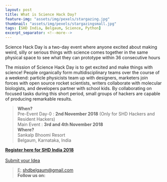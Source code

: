 ```yaml
---
layout: post
title: What is Science Hack Day?
feature-img: "assets/img/pexels/stargazing.jpg"
thumbnail: "assets/img/pexels/stargazingsmall.jpg"
tags: [SHD India, Belgaum, Science, Python]
excerpt_separator: <!--more-->
---
```

Science Hack Day is a two-day event where anyone excited about making weird, silly or serious things with science comes together in the same physical space to see what they can prototype within 36 consecutive hours

The mission of Science Hack Day is to get excited and make things with science! People organically form multidisciplinary teams over the course of a weekend: particle physicists team up with designers, marketers join forces with open source rocket scientists, writers collaborate with molecular biologists, and developers partner with school kids. By collaborating on focused tasks during this short period, small groups of hackers are capable of producing remarkable results.

><strong>When?</strong>
><br>
>Pre-Event Day-0 : <strong>2nd November 2018</strong>  (Only for SHD Hackers and Resident Hackers)
><br>Main Event : <strong>3rd and 4th November 2018</strong>
><br><strong>Where?</strong>
><br>Sankalp Bhoomi Resort
><br>Belgaum, Karnataka, India

<a href="https://www.instamojo.com/shdindia/"><strong><strong>Register here for SHD India 2018</strong></strong>
<br>        
<a href="https://goo.gl/BtPNwy">Submit your Idea </a>
        
><abbr title="Email">E:</abbr> <a href="mailto:shdbelgaum@gmail.com">shdbelgaum@gmail.com</a>
><br>
><b>Follow us on:</b>
><br>
><a href="https://www.facebook.com/sciencehackin/"><i class="fa fa-facebook-official fa-x" aria-hidden="true"></i></a>
><a href="https://twitter.com/SHD_India"><i class="fa fa-twitter fa-x" aria-hidden="true"></i></a>
><a href="https://www.flickr.com/groups/3087939@N23/"><i class="fa fa-flickr fa-x" aria-hidden="true"></i></a>
